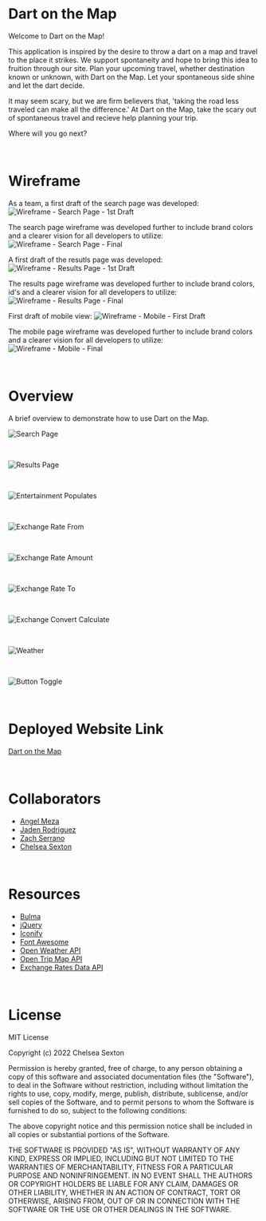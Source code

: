 # Dart on the Map
Welcome to Dart on the Map! 

This application is inspired by the desire to throw a dart on a map and travel to the place it strikes. We support spontaneity and hope to bring this idea to fruition through our site. Plan your upcoming travel, whether destination known or unknown, with Dart on the Map. Let your spontaneous side shine and let the dart decide. 

It may seem scary, but we are firm believers that, 'taking the road less traveled can make all the difference.' At Dart on the Map, take the scary out of spontaneous travel and recieve help planning your trip. 

Where will you go next?

<br>

# Wireframe
As a team, a first draft of the search page was developed:
![Wireframe - Search Page - 1st Draft](./assets/images/Superior%20Group%20Wireframe%20-%20Search%20Page%20-%201st%20Draft.png)

The search page wireframe was developed further to include brand colors and a clearer vision for all developers to utilize: 
![Wireframe - Search Page - Final](./assets/images/Superior%20Group%20Wireframe%20-%20Search%20Page.png)

A first draft of the resutls page was developed: 
![Wireframe - Results Page - 1st Draft](./assets/images/Superior%20Group%20Wireframe%20-%20Results%20Page%20-%201st%20Draft.png)

The results page wireframe was developed further to include brand colors, id's and a clearer vision for all developers to utilize:
![Wireframe - Results Page - Final](./assets/images/Superior%20Group%20Wireframe%20-%20Results%20Page.png)

First draft of mobile view: 
![Wireframe - Mobile - First Draft](./assets/images/Superior%20Group%20Wireframe%20-%20Mobile%20-%201st%20Draft.png)

The mobile page wireframe was developed further to include brand colors and a clearer vision for all developers to utilize:
![Wireframe - Mobile - Final](./assets/images/Superior%20Group%20Wireframe%20Mobile.png)


<br>

# Overview
A brief overview to demonstrate how to use Dart on the Map.
<br>

![Search Page](./assets/images/SearchScreenshot.jpg)

<br>

![Results Page](./assets/images/SearchForACity.png)

<br>

![Entertainment Populates](./assets/images/EntertainmentPopulate.png)

<br>

![Exchange Rate From](./assets/images/ExchangeRate.jpg)

<br>

![Exchange Rate Amount](./assets/images/ExchangeAmount.png)

<br>

![Exchange Rate To](./assets/images/Exchange%20Rate%20To.png)

<br>

![Exchange Convert Calculate](./assets/images/exchangeconvertcalculate.png)

<br>

![Weather](./assets/images/weather.png)

<br>

![Button Toggle](./assets/images/buttontoggle.png)


<br>

# Deployed Website Link
[Dart on the Map](https://jadentr44.github.io/Dart-On-The-Map/) 

<br>

# Collaborators 
* [Angel Meza](https://github.com/amezabla)
* [Jaden Rodriguez](https://github.com/Jadentr44)
* [Zach Serrano](https://github.com/ZSerrano)
* [Chelsea Sexton](https://github.com/chelsea314)

<br>

# Resources
* [Bulma](https://bulma.io/documentation/)
* [jQuery](https://api.jquery.com/)
* [Iconify](https://iconify.design/)
* [Font Awesome](https://fontawesome.com/icons)
* [Open Weather API](https://openweathermap.org/api)
* [Open Trip Map API](https://opentripmap.io/product)
* [Exchange Rates Data API](https://apilayer.com/marketplace/exchangerates_data-api)



<br>

# License
MIT License

Copyright (c) 2022 Chelsea Sexton

Permission is hereby granted, free of charge, to any person obtaining a copy
of this software and associated documentation files (the "Software"), to deal
in the Software without restriction, including without limitation the rights
to use, copy, modify, merge, publish, distribute, sublicense, and/or sell
copies of the Software, and to permit persons to whom the Software is
furnished to do so, subject to the following conditions:

The above copyright notice and this permission notice shall be included in all
copies or substantial portions of the Software.

THE SOFTWARE IS PROVIDED "AS IS", WITHOUT WARRANTY OF ANY KIND, EXPRESS OR
IMPLIED, INCLUDING BUT NOT LIMITED TO THE WARRANTIES OF MERCHANTABILITY,
FITNESS FOR A PARTICULAR PURPOSE AND NONINFRINGEMENT. IN NO EVENT SHALL THE
AUTHORS OR COPYRIGHT HOLDERS BE LIABLE FOR ANY CLAIM, DAMAGES OR OTHER
LIABILITY, WHETHER IN AN ACTION OF CONTRACT, TORT OR OTHERWISE, ARISING FROM,
OUT OF OR IN CONNECTION WITH THE SOFTWARE OR THE USE OR OTHER DEALINGS IN THE
SOFTWARE.
